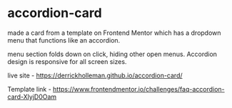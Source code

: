 # accordion-card
made a card from a template on Frontend Mentor which has a dropdown menu that functions like an accordion.

menu section folds down on click, hiding other open menus.  Accordion design is responsive for all screen sizes.

live site - https://derrickholleman.github.io/accordion-card/

Template link - https://www.frontendmentor.io/challenges/faq-accordion-card-XlyjD0Oam
